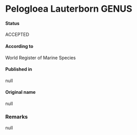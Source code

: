 # Pelogloea Lauterborn GENUS

#### Status
ACCEPTED

#### According to
World Register of Marine Species

#### Published in
null

#### Original name
null

### Remarks
null
